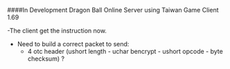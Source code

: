 ####In Development Dragon Ball Online Server using Taiwan Game Client 1.69

-The client get the instruction now.
  - Need to build a correct packet to send:
    - 4 otc header (ushort length - uchar bencrypt - ushort opcode - byte checksum) ?
    
